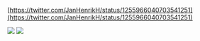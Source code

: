 
[https://twitter.com/JanHenrikH/status/1255966040703541251](https://twitter.com/JanHenrikH/status/1255966040703541251)

![](https://pbs.twimg.com/media/EW4WcY-XYAIYt2b?format=jpg&name=large)
![](https://pbs.twimg.com/media/EW4WdAkWAAAsa6j?format=jpg&name=large)
